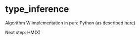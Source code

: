# type_inference
Algorithm W implementation in pure Python (as described [here](http://citeseerx.ist.psu.edu/viewdoc/download?doi=10.1.1.65.7733&rep=rep1&type=pdf))

Next step: HM(X)
